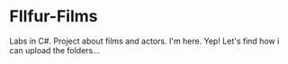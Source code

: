 # FIlfur-Films
Labs in C#. Project about films and actors. 
I'm here. Yep! Let's find how i can upload the folders...
